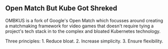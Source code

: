 ## Open Match But Kube Got Shreked

OMBKUS is a fork of Google's Open Match which focusses around creating a matchmaking framework for video games that doesn't require tying a project's tech stack in to the complex and bloated Kubernetes technology.

Three principles:
    1. Reduce bloat.
    2. Increase simplicity.
    3. Ensure flexibility.

